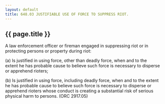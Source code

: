 ```yaml
---
layout: default 
title: 648.03 JUSTIFIABLE USE OF FORCE TO SUPPRESS RIOT.
---
```


{{ page.title }}
----------------

A law enforcement officer or fireman engaged in suppressing riot or in
protecting persons or property during riot:

​(a) Is justified in using force, other than deadly force, when and to
the extent he has probable cause to believe such force is necessary to
disperse or apprehend rioters;

​(b) Is justified in using force, including deadly force, when and to
the extent he has probable cause to believe such force is necessary to
disperse or apprehend rioters whose conduct is creating a substantial
risk of serious physical harm to persons. (ORC 2917.05)
